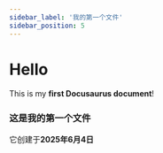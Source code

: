 ```yaml
---
sidebar_label: '我的第一个文件'
sidebar_position: 5
---
```


# Hello

This is my **first Docusaurus document**!

### 这是我的第一个文件

它创建于**2025年6月4日**

